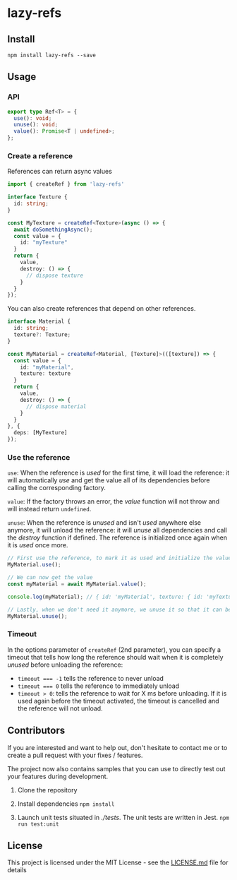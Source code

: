 # lazy-refs

## Install

`npm install lazy-refs --save`

## Usage

### API

```ts
export type Ref<T> = {
  use(): void;
  unuse(): void;
  value(): Promise<T | undefined>;
};
```

### Create a reference

References can return async values

```ts
import { createRef } from 'lazy-refs'

interface Texture {
  id: string;
}

const MyTexture = createRef<Texture>(async () => {
  await doSomethingAsync();
  const value = {
    id: "myTexture"
  }
  return {
    value,
    destroy: () => {
      // dispose texture
    }
  }
});
```

You can also create references that depend on other references.

```ts
interface Material {
  id: string;
  texture?: Texture;
}

const MyMaterial = createRef<Material, [Texture]>(([texture]) => {
  const value = {
    id: "myMaterial",
    texture: texture
  }
  return {
    value,
    destroy: () => {
      // dispose material
    }
  }
}, {
  deps: [MyTexture]
});
```

### Use the reference

`use`: When the reference is *used* for the first time, it will load the reference: it will automatically *use* and get the value all of its dependencies before calling the corresponding factory.

`value`: If the factory throws an error, the *value* function will not throw and will instead return `undefined`.

`unuse`: When the reference is *unused* and isn't *used* anywhere else anymore, it will unload the reference: it will *unuse* all dependencies and call the *destroy* function if defined.
The reference is initialized once again when it is *used* once more.

```ts
// First use the reference, to mark it as used and initialize the value if it hasn't been used yet
MyMaterial.use();

// We can now get the value
const myMaterial = await MyMaterial.value();

console.log(myMaterial); // { id: 'myMaterial', texture: { id: 'myTexture' } }

// Lastly, when we don't need it anymore, we unuse it so that it can be destroyed if it isn't anywhere else anymore
MyMaterial.unuse();
```

### Timeout

In the options parameter of `createRef` (2nd parameter), you can specify a timeout that tells how long the reference should wait when it is completely *unused* before unloading the reference:
- `timeout === -1` tells the reference to never unload
- `timeout === 0` tells the reference to immediately unload
- `timeout > 0`: tells the reference to wait for X ms before unloading. If it is used again before the timeout activated, the timeout is cancelled and the reference will not unload.

## Contributors

If you are interested and want to help out, don't hesitate to contact me or to create a pull request with your fixes / features.

The project now also contains samples that you can use to directly test out your features during development.

1. Clone the repository

2. Install dependencies
`npm install`

4. Launch unit tests situated in *./tests*. The unit tests are written in Jest.
`npm run test:unit`

## License

This project is licensed under the MIT License - see the [LICENSE.md](LICENSE.md) file for details
